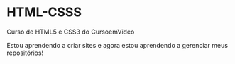 # HTML-CSSS
 Curso de HTML5 e CSS3 do CursoemVideo

 Estou aprendendo a criar sites e agora estou aprendendo a gerenciar meus repositórios!
